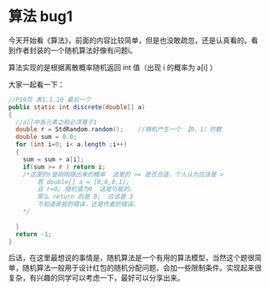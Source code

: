 # 算法 bug1

今天开始看《算法》，前面的内容比较简单，但是也没敢疏忽，还是认真看的。看到作者封装的一个随机算法好像有问题i。

算法实现的是根据离散概率随机返回 int 值（出现 i 的概率为 a[i] ）

大家一起看一下：

```java
//P19页 表1.1.10 最后一个
public static int discrete(double[] a)
{
  //a[]中各元素之和必须等于1
  double r = StdRandom.random();	//随机产生一个 【0，1）的数
  double sum = 0.0;
  for (int i=0; i< a.length ;i++)
  {
    sum = sum + a[i];
    if(sum >= r ) return i;
    /*这里的r是刚刚随出来的概率  这里的 >= 是否合适，个人认为应该是 >
    	若 double[] a = [0,0,0,1];
        且 r=0; 随机值为0  这是可能的。
        那么 return 的是 0;  应该是 3
        不知道是我的错误，还是作者的错误。
    */
    						
  }
  return -1;
}
```





后话，在这里最想说的事情是，随机算法是一个有用的算法模型，当然这个题很简单，随机算法一般用于设计红包的随机分配问题，会加一些限制条件。实现起来很复杂，有兴趣的同学可以考虑一下，最好可以分享出来。